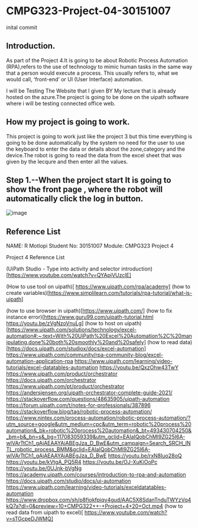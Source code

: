 # CMPG323-Project-04-30151007
inital commit
## Introduction.

As part of the Project 4.It is going to be about Robotic Process Automation (RPA),refers to the use of technology to mimic human tasks in the same way that a person would execute a process. This usually refers to, what we would call, ‘front-end’ or UI (User Interface) automation.

I will be Testing The Website that I given BY My lecture that is already hosted on the azure.The project is going to be done on the uipath software where i will be testing connected office web.


## How my project  is going to work.
 
This project is going to work just like the project 3 but this time everything is going to be done automatically by the system no need for the user to use the keyboard to enter the data or details about the zone,category and the device.The robot is going to read the data from the excel sheet that was given by the lecqure and then enter all the values.

## Step 1.--When the project start It is going to show the front page , where the robot will automatically click the log in button.

![image](https://user-images.githubusercontent.com/111001425/198292469-a69d5b24-e25c-4111-82cd-5dc81c620b92.png)

















































## Reference List
NAME: R Motlopi
Student No: 30151007
Module: CMPG323 Project 4




Project 4 Reference List

(UiPath Studio - Type into activity and selector introduction) [https://www.youtube.com/watch?v=QYApjVUzclE]

(How to use tool on uipath)[ https://www.uipath.com/rpa/academy]
(how to create variables)[https://www.simplilearn.com/tutorials/rpa-tutorial/what-is-uipath]

(how to use browser in uipath)[https://www.uipath.com/]
(how to fix instance error)[https://www.guru99.com/uipath-tutorial.html
https://youtu.be/zVgNzoVnuLg]
(how to host on uipath)[https://www.uipath.com/solutions/technology/excel-automation#:~:text=With%20UiPath%20Excel%20Automation%2C%20manipulating,done%20both%20smoothly%20and%20safely]
(how to read  data)[https://docs.uipath.com/studiox/docs/excel-automation]
https://www.uipath.com/community/rpa-community-blog/excel-automation-application-rpa
https://www.uipath.com/learning/video-tutorials/excel-datatables-automation
https://youtu.be/QxzOhw43TwY
https://www.uipath.com/product/orchestrator
https://docs.uipath.com/orchestrator
https://www.uipath.com/pt/product/orchestrator
https://andersjensen.org/uipath-orchestrator-complete-guide-2021/
https://stackoverflow.com/questions/48635905/uipath-automation
https://forum.uipath.com/t/notes-for-professionals/387896
https://stackoverflow.blog/tag/robotic-process-automation/
https://www.nintex.com/process-automation/robotic-process-automation/?utm_source=google&utm_medium=cpc&utm_term=robotic%20process%20automation&_bk=robotic%20process%20automation&_bt=493430704250&_bm=b&_bn=s&_bg=117083059339&utm_gclid=EAIaIQobChMI9ZG25I6A-wIVArTtCh1_gAjAEAAYAiABEgJza_D_BwE&utm_campaign=Search_SRCH_INTL_robotic_process_BMM&gclid=EAIaIQobChMI9ZG25I6A-wIVArTtCh1_gAjAEAAYAiABEgJza_D_BwE
https://youtu.be/rxN8Iuo28oQ
https://youtu.be/kVtgA_PQ5R4
https://youtu.be/OJ-XuKiOoPc
https://youtu.be/0UJnk-bVgNg
https://academy.uipath.com/courses/introduction-to-rpa-and-automation
https://docs.uipath.com/studio/docs/ui-automation
https://www.uipath.com/learning/video-tutorials/exceldatatables-automation
https://www.dropbox.com/sh/p8fiokfpiqv4gud/AAC5X8SdanTnduTWYzVq4kQ7a?dl=0&preview=10+CMPG322++-+Project+4+20+Oct.mp4
(how to read data from uipath to excel)[ https://www.youtube.com/watch?v=sTGcpeDJWMQ]


